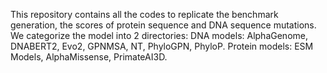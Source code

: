 This repository contains all the codes to replicate the benchmark generation, the scores of protein sequence and DNA sequence mutations.
We categorize the model into 2 directories:
DNA models: AlphaGenome, DNABERT2, Evo2, GPNMSA, NT, PhyloGPN, PhyloP.
Protein models: ESM Models, AlphaMissense, PrimateAI3D.
